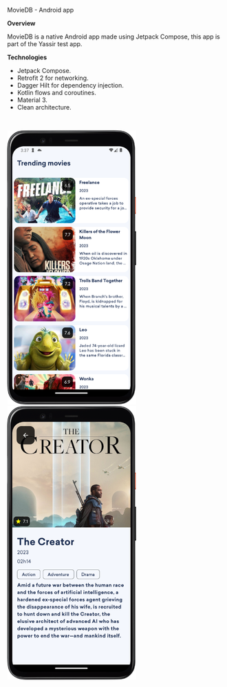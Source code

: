 MovieDB - Android app


<p><b>Overview</b></p>

<p>MovieDB is a native Android app made using Jetpack Compose, this app is part of the Yassir test app.</p>

<b>Technologies</b>
<ul>
	<li>Jetpack Compose.</li>
	<li>Retrofit 2 for networking.</li>  
	<li>Dagger Hilt for dependency injection.</li>
	<li>Kotlin flows and coroutines.</li>
	<li>Material 3.</li>
 	<li>Clean architecture.</li>
</ul>
<br>

<p float="left">
  <img src="screenshots/01.png" alt="Image" width="300"/>
	&nbsp;&nbsp;&nbsp;&nbsp;&nbsp;
  <img src="screenshots/02.png" alt="Image" width="300"/>
</p>

